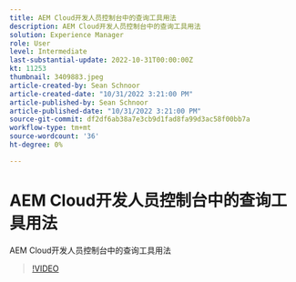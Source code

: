 ```yaml
---
title: AEM Cloud开发人员控制台中的查询工具用法
description: AEM Cloud开发人员控制台中的查询工具用法
solution: Experience Manager
role: User
level: Intermediate
last-substantial-update: 2022-10-31T00:00:00Z
kt: 11253
thumbnail: 3409883.jpeg
article-created-by: Sean Schnoor
article-created-date: "10/31/2022 3:21:00 PM"
article-published-by: Sean Schnoor
article-published-date: "10/31/2022 3:21:00 PM"
source-git-commit: df2df6ab38a7e3cb9d1fad8fa99d3ac58f00bb7a
workflow-type: tm+mt
source-wordcount: '36'
ht-degree: 0%

---
```



# AEM Cloud开发人员控制台中的查询工具用法

AEM Cloud开发人员控制台中的查询工具用法

>[!VIDEO](https://video.tv.adobe.com/v/3409883/?quality=12&learn=on)

